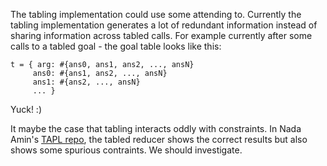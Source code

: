 The tabling implementation could use some attending to. Currently the tabling implementation generates a lot of redundant information instead of sharing information across tabled calls. For example currently after some calls to a tabled goal - the goal table looks like this:

```
t = { arg: #{ans0, ans1, ans2, ..., ansN}
     ans0: #{ans1, ans2, ..., ansN}
     ans1: #{ans2, ..., ansN}
     ... }
```

Yuck! :)

It maybe the case that tabling interacts oddly with constraints. In Nada Amin's [TAPL repo](http://github.com/namin/TAPL-in-miniKanren-cKanren-core.logic), the tabled reducer shows the correct results but also shows some spurious contraints. We should investigate.
